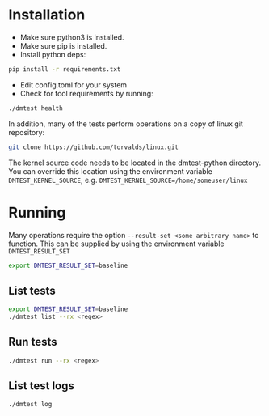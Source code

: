 # Installation

- Make sure python3 is installed.
- Make sure pip is installed.
- Install python deps:

```bash
pip install -r requirements.txt
```

- Edit config.toml for your system
- Check for tool requirements by running:

```bash
./dmtest health
```

In addition, many of the tests perform operations on a copy of
linux git repository:

```bash
git clone https://github.com/torvalds/linux.git
```

The kernel source code needs to be located in the dmtest-python directory.  You can override this location
using the environment variable `DMTEST_KERNEL_SOURCE`, e.g. `DMTEST_KERNEL_SOURCE=/home/someuser/linux`

# Running

Many operations require the option `--result-set <some arbitrary name>` to function.  This can be supplied by using
the environment variable `DMTEST_RESULT_SET`

```bash
export DMTEST_RESULT_SET=baseline
```

## List tests

```bash
export DMTEST_RESULT_SET=baseline
./dmtest list --rx <regex>
```

## Run tests

```bash
./dmtest run --rx <regex>
```

## List test logs

```bash
./dmtest log 
```
